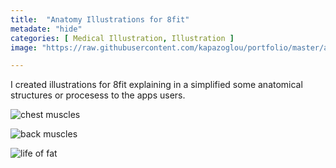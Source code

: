 ```yaml
---
title:  "Anatomy Illustrations for 8fit"
metadate: "hide"
categories: [ Medical Illustration, Illustration ]
image: "https://raw.githubusercontent.com/kapazoglou/portfolio/master/assets/images/item/ChestMuscles.png"

---
```


I created illustrations for 8fit explaining in a simplified some anatomical structures or procesess to the apps users.

![chest muscles](https://raw.githubusercontent.com/kapazoglou/portfolio/master/assets/images/item/HipFlexors.png)

![back muscles](https://raw.githubusercontent.com/kapazoglou/portfolio/master/assets/images/item/BackMuscles.png)

![life of fat](https://raw.githubusercontent.com/kapazoglou/portfolio/master/assets/images/item/LifeOfFat.png)

